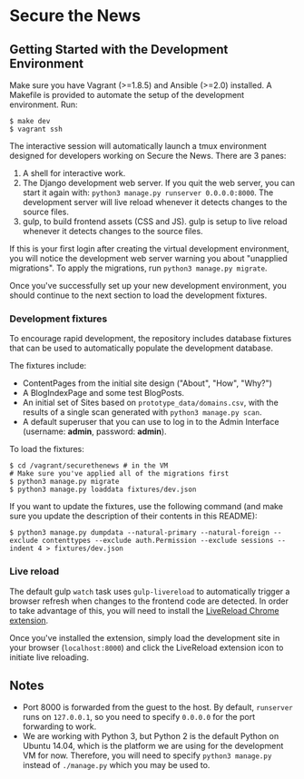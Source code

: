 # Secure the News

## Getting Started with the Development Environment

Make sure you have Vagrant (>=1.8.5) and Ansible (>=2.0) installed. A
Makefile is provided to automate the setup of the development
environment. Run:

    $ make dev
    $ vagrant ssh

The interactive session will automatically launch a tmux environment designed
for developers working on Secure the News. There are 3 panes:

1. A shell for interactive work.
2. The Django development web server. If you quit the web server, you can start
   it again with: `python3 manage.py runserver 0.0.0.0:8000`. The development
   server will live reload whenever it detects changes to the source files.
3. gulp, to build frontend assets (CSS and JS). gulp is setup to live reload
   whenever it detects changes to the source files.

If this is your first login after creating the virtual development environment,
you will notice the development web server warning you about "unapplied
migrations". To apply the migrations, run `python3 manage.py migrate`.

Once you've successfully set up your new development environment, you should
continue to the next section to load the development fixtures.

### Development fixtures

To encourage rapid development, the repository includes database fixtures that
can be used to automatically populate the development database.

The fixtures include:

- ContentPages from the initial site design ("About", "How", "Why?")
- A BlogIndexPage and some test BlogPosts.
- An initial set of Sites based on `prototype_data/domains.csv`, with the
  results of a single scan generated with `python3 manage.py scan`.
- A default superuser that you can use to log in to the Admin Interface
  (username: **admin**, password: **admin**).

To load the fixtures:

    $ cd /vagrant/securethenews # in the VM
    # Make sure you've applied all of the migrations first
    $ python3 manage.py migrate
    $ python3 manage.py loaddata fixtures/dev.json

If you want to update the fixtures, use the following command (and make sure you
update the description of their contents in this README):

    $ python3 manage.py dumpdata --natural-primary --natural-foreign --exclude contenttypes --exclude auth.Permission --exclude sessions --indent 4 > fixtures/dev.json

### Live reload

The default gulp `watch` task uses `gulp-livereload` to automatically trigger a
browser refresh when changes to the frontend code are detected. In order to take
advantage of this, you will need to install the [LiveReload Chrome
extension](https://chrome.google.com/webstore/detail/livereload/jnihajbhpnppcggbcgedagnkighmdlei?hl=en).

Once you've installed the extension, simply load the development site in your
browser (`localhost:8000`) and click the LiveReload extension icon to initiate
live reloading.

## Notes

* Port 8000 is forwarded from the guest to the host. By default, `runserver`
  runs on `127.0.0.1`, so you need to specify `0.0.0.0` for the port forwarding
  to work.
* We are working with Python 3, but Python 2 is the default Python on Ubuntu
  14.04, which is the platform we are using for the development VM for now.
  Therefore, you will need to specify `python3 manage.py` instead of
  `./manage.py` which you may be used to.

